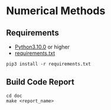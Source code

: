 # Numerical Methods

## Requirements

* [Python3.10.0](https://www.python.org/downloads/release/python-3100/) or higher
* [requirements.txt](./requirements.txt)

```
pip3 install -r requirements.txt
```

## Build Code Report

```
cd doc
make <report_name>
```
